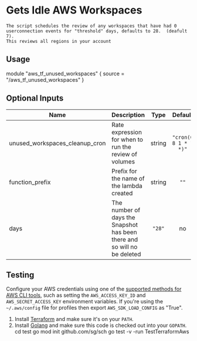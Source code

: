 # Gets Idle AWS Workspaces

```
The script schedules the review of any workspaces that have had 0 userconnection events for "threshold" days, defaults to 28.  (deafult 7). 
This reviews all regions in your account
```

## Usage


module "aws_tf_unused_workspaces" {
  source = "/aws_tf_unused_workspaces"
}

## Optional Inputs

| Name | Description | Type | Default | Required |
|------|-------------|:----:|:-----:|:-----:|
| unused\_workspaces\_cleanup\_cron | Rate expression for when to run the review of volumes| string | `"cron(0 8 1 * ? *)"` | no 
| function\_prefix | Prefix for the name of the lambda created | string | `""` | no |
| days| The number of days the Snapshot has been there and so will no be deleted | `"28"` | no |


## Testing 

Configure your AWS credentials using one of the [supported methods for AWS CLI
   tools](https://docs.aws.amazon.com/cli/latest/userguide/cli-chap-getting-started.html), such as setting the
   `AWS_ACCESS_KEY_ID` and `AWS_SECRET_ACCESS_KEY` environment variables. If you're using the `~/.aws/config` file for profiles then export `AWS_SDK_LOAD_CONFIG` as "True".
1. Install [Terraform](https://www.terraform.io/) and make sure it's on your `PATH`.
1. Install [Golang](https://golang.org/) and make sure this code is checked out into your `GOPATH`.
cd test
go mod init github.com/sg/sch
go test -v -run TestTerraformAws